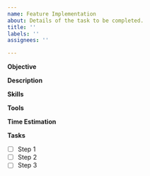 ```yaml
---
name: Feature Implementation
about: Details of the task to be completed.
title: ''
labels: ''
assignees: ''

---
```


**Objective**


**Description**


**Skills**


**Tools**


**Time Estimation**


**Tasks**

- [ ] Step 1
- [ ] Step 2
- [ ] Step 3
